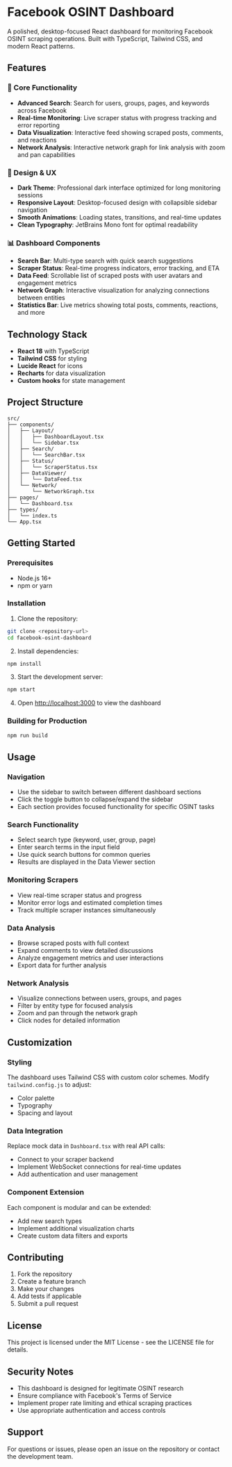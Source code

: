 # Facebook OSINT Dashboard

A polished, desktop-focused React dashboard for monitoring Facebook OSINT scraping operations. Built with TypeScript, Tailwind CSS, and modern React patterns.

## Features

### 🎯 Core Functionality
- **Advanced Search**: Search for users, groups, pages, and keywords across Facebook
- **Real-time Monitoring**: Live scraper status with progress tracking and error reporting
- **Data Visualization**: Interactive feed showing scraped posts, comments, and reactions
- **Network Analysis**: Interactive network graph for link analysis with zoom and pan capabilities

### 🎨 Design & UX
- **Dark Theme**: Professional dark interface optimized for long monitoring sessions
- **Responsive Layout**: Desktop-focused design with collapsible sidebar navigation
- **Smooth Animations**: Loading states, transitions, and real-time updates
- **Clean Typography**: JetBrains Mono font for optimal readability

### 📊 Dashboard Components
- **Search Bar**: Multi-type search with quick search suggestions
- **Scraper Status**: Real-time progress indicators, error tracking, and ETA
- **Data Feed**: Scrollable list of scraped posts with user avatars and engagement metrics
- **Network Graph**: Interactive visualization for analyzing connections between entities
- **Statistics Bar**: Live metrics showing total posts, comments, reactions, and more

## Technology Stack

- **React 18** with TypeScript
- **Tailwind CSS** for styling
- **Lucide React** for icons
- **Recharts** for data visualization
- **Custom hooks** for state management

## Project Structure

```
src/
├── components/
│   ├── Layout/
│   │   ├── DashboardLayout.tsx
│   │   └── Sidebar.tsx
│   ├── Search/
│   │   └── SearchBar.tsx
│   ├── Status/
│   │   └── ScraperStatus.tsx
│   ├── DataViewer/
│   │   └── DataFeed.tsx
│   └── Network/
│       └── NetworkGraph.tsx
├── pages/
│   └── Dashboard.tsx
├── types/
│   └── index.ts
└── App.tsx
```

## Getting Started

### Prerequisites
- Node.js 16+ 
- npm or yarn

### Installation

1. Clone the repository:
```bash
git clone <repository-url>
cd facebook-osint-dashboard
```

2. Install dependencies:
```bash
npm install
```

3. Start the development server:
```bash
npm start
```

4. Open [http://localhost:3000](http://localhost:3000) to view the dashboard

### Building for Production

```bash
npm run build
```

## Usage

### Navigation
- Use the sidebar to switch between different dashboard sections
- Click the toggle button to collapse/expand the sidebar
- Each section provides focused functionality for specific OSINT tasks

### Search Functionality
- Select search type (keyword, user, group, page)
- Enter search terms in the input field
- Use quick search buttons for common queries
- Results are displayed in the Data Viewer section

### Monitoring Scrapers
- View real-time scraper status and progress
- Monitor error logs and estimated completion times
- Track multiple scraper instances simultaneously

### Data Analysis
- Browse scraped posts with full context
- Expand comments to view detailed discussions
- Analyze engagement metrics and user interactions
- Export data for further analysis

### Network Analysis
- Visualize connections between users, groups, and pages
- Filter by entity type for focused analysis
- Zoom and pan through the network graph
- Click nodes for detailed information

## Customization

### Styling
The dashboard uses Tailwind CSS with custom color schemes. Modify `tailwind.config.js` to adjust:
- Color palette
- Typography
- Spacing and layout

### Data Integration
Replace mock data in `Dashboard.tsx` with real API calls:
- Connect to your scraper backend
- Implement WebSocket connections for real-time updates
- Add authentication and user management

### Component Extension
Each component is modular and can be extended:
- Add new search types
- Implement additional visualization charts
- Create custom data filters and exports

## Contributing

1. Fork the repository
2. Create a feature branch
3. Make your changes
4. Add tests if applicable
5. Submit a pull request

## License

This project is licensed under the MIT License - see the LICENSE file for details.

## Security Notes

- This dashboard is designed for legitimate OSINT research
- Ensure compliance with Facebook's Terms of Service
- Implement proper rate limiting and ethical scraping practices
- Use appropriate authentication and access controls

## Support

For questions or issues, please open an issue on the repository or contact the development team.

